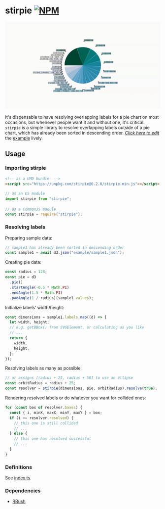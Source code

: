 # stirpie [![NPM](https://img.shields.io/badge/npm-CB3837?style=for-the-badge&logo=npm&logoColor=white)](https://www.npmjs.com/package/stirpie)

![example](example/example.gif)

It's dispensable to have resolving overlapping labels for a pie chart on most occasions, but whenever people want it and without one, it's critical. `stirpie` is a simple library to resolve overlapping labels outside of a pie chart, which has already been sorted in descending order. [_Click here to edit_](https://stackblitz.com/edit/js-quv53t?file=index.js) the [example](example/index.html) lively.

## Usage

### Importing stirpie

```html
<!-- as a UMD bundle  -->
<script src="https://unpkg.com/stirpie@0.2.0/stirpie.min.js"></script>
```

```js
// as an ES module
import stirpie from "stirpie";

// as a CommonJS module
const stirpie = require("stirpie");
```

### Resolving labels

Preparing sample data:

```js
// sample1 has already been sorted in descending order
const sample1 = await d3.json("example/sample1.json");
```

Creating pie data:

```js
const radius = 128;
const pie = d3
  .pie()
  .startAngle(-0.5 * Math.PI)
  .endAngle(1.5 * Math.PI)
  .padAngle(1 / radius)(sample1.values);
```

Initialize labels' width/height:

```js
const dimensions = sample1.labels.map((d) => {
  let width, height;
  // e.g. getBBox() from SVGElement, or calculating as you like
  // ...
  return {
    width,
    height,
  };
});
```

Resolving labels as many as possible:

```js
// or assigns [radius + 25, radius + 50] to use an ellipse
const orbitRadius = radius + 25;
const resolver = stirpie(dimensions, pie, orbitRadius).resolve(true);
```

Rendering resolved labels or do whatever you want for collided ones:

```js
for (const box of resolver.boxes) {
  const { i, minX, maxX, minY, maxY } = box;
  if (i >= resolver.resolved) {
    // this one is still collided
    // ...
  } else {
    // this one has resolved successful
    // ...
  }
}
```

### Definitions

See [index.ts](index.ts).

### Dependencies

- [RBush](https://github.com/mourner/rbush/)
